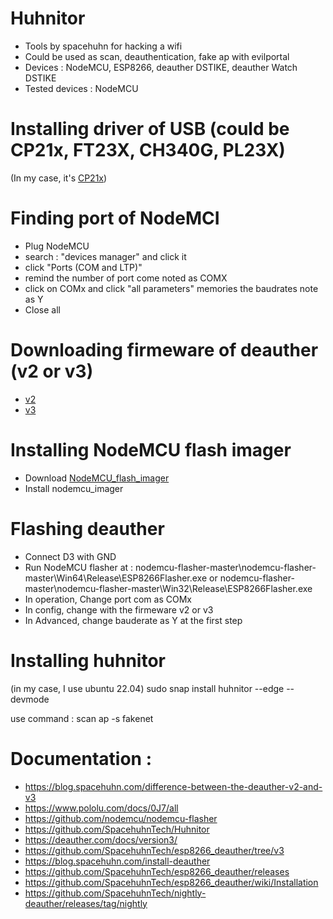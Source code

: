 # Huhnitor
* Tools by spacehuhn for hacking a wifi
* Could be used as scan, deauthentication, fake ap with evilportal
* Devices : NodeMCU, ESP8266, deauther DSTIKE, deauther Watch DSTIKE
* Tested devices : NodeMCU
# Installing driver of USB (could be CP21x, FT23X, CH340G, PL23X)
(In my case, it's [CP21x](https://drive.google.com/file/d/18dX5ws61_A4EaHKuIYNDSMMeMPuJHZG5/view?usp=drive_link))

# Finding port of NodeMCI
* Plug NodeMCU
* search : "devices manager" and click it
* click "Ports (COM and LTP)"
* remind the number of port come noted as COMX
* click on COMx and click "all parameters" memories the baudrates note as Y 
* Close all

# Downloading firmeware of deauther (v2 or v3)
* [v2](https://drive.google.com/file/d/1SDlyzD_QpOFj55N8Bah1HXs3y6TlexMn/view?usp=drive_link)
* [v3](https://drive.google.com/file/d/1WL7oKunPQWnsbr8DNvbqR_WbKbHOmUb9/view?usp=drive_link)
  
# Installing  NodeMCU flash imager
* Download [NodeMCU_flash_imager](https://drive.google.com/file/d/1M3NqRjzG0mOo1vpVfecNPRZFp75qAmy6/view?usp=drive_link)
* Install nodemcu_imager 

# Flashing deauther 
* Connect D3 with GND
* Run NodeMCU flasher at  :
  nodemcu-flasher-master\nodemcu-flasher-master\Win64\Release\ESP8266Flasher.exe
  or
  nodemcu-flasher-master\nodemcu-flasher-master\Win32\Release\ESP8266Flasher.exe
* In operation, Change port com as COMx
* In config, change with the firmeware v2 or v3
* In Advanced, change bauderate as Y at the first step

# Installing huhnitor
(in my case, I use ubuntu 22.04)
sudo snap install huhnitor --edge --devmode  
  
use command :
scan
ap -s fakenet


# Documentation : 
* https://blog.spacehuhn.com/difference-between-the-deauther-v2-and-v3
* https://www.pololu.com/docs/0J7/all
* https://github.com/nodemcu/nodemcu-flasher
* https://github.com/SpacehuhnTech/Huhnitor
* https://deauther.com/docs/version3/
* https://github.com/SpacehuhnTech/esp8266_deauther/tree/v3
* https://blog.spacehuhn.com/install-deauther
* https://github.com/SpacehuhnTech/esp8266_deauther/releases
* https://github.com/SpacehuhnTech/esp8266_deauther/wiki/Installation
* https://github.com/SpacehuhnTech/nightly-deauther/releases/tag/nightly
